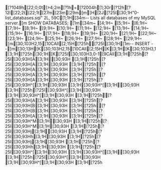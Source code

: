 [?1049h[22;0;0t[>4;2m[?1h=[?2004h[1;30r[?12h[?12l[22;2t[22;1t[27m[23m[29m[m[H[2J[?25l[30;1H"0-list_databases.sql" 2L, 59C[1;1H[34m-- Lists all databases of my MySQL server.[m
SHOW DATABASES;
[1m[34m~                                                                                                                       [4;1H~                                                                                                                       [5;1H~                                                                                                                       [6;1H~                                                                                                                       [7;1H~                                                                                                                       [8;1H~                                                                                                                       [9;1H~                                                                                                                       [10;1H~                                                                                                                       [11;1H~                                                                                                                       [12;1H~                                                                                                                       [13;1H~                                                                                                                       [14;1H~                                                                                                                       [15;1H~                                                                                                                       [16;1H~                                                                                                                       [17;1H~                                                                                                                       [18;1H~                                                                                                                       [19;1H~                                                                                                                       [20;1H~                                                                                                                       [21;1H~                                                                                                                       [22;1H~                                                                                                                       [23;1H~                                                                                                                       [24;1H~                                                                                                                       [25;1H~                                                                                                                       [26;1H~                                                                                                                       [27;1H~                                                                                                                       [28;1H~                                                                                                                       [29;1H~                                                                                                                       [m[30;103H2,15[10CAll[2;15H[?25h[?25l[30;1H[1m-- INSERT --[m[30;13H[K[30;103H2,15[10CAll[2;15H[K[3;1H[K[30;103H3,1 [3;1H[?25h[30;1H[K[?25l[30;103H3,0-1[9CAll[3;1H[?25h[?25l[30;93H[A[3;1H[30;93H  [3;1H[?25h[?25l[30;93H[A[3;1H[30;93H  [3;1H[?25h[?25l[30;93H[A[3;1H[30;93H  [3;1H[?25h[?25l[30;93H[A[3;1H[30;93H  [3;1H[?25h[?25l[30;93H[A[3;1H[30;93H  [3;1H[?25h[?25l[30;93H^[[3;1H[30;93H  [3;1H[30;93H^[[3;1H[30;93H  [3;1H[?25h[?25l[30;93H^[[3;1H[30;93H  [3;1H[30;93H^[[3;1H[30;93H  [3;1H[?25h[?25l[30;93H[A[3;1H[30;93H  [3;1H[?25h[?25l[30;93H[B[3;1H[30;93H  [3;1H[?25h[?25l[30;93H[B[3;1H[30;93H  [3;1H[?25h[?25l[30;93H[A[3;1H[30;93H  [3;1H[?25h[?25l[30;93H^M[3;1H[30;93H  [3;1H[?25h[?25l[30;93H^M[3;1H[30;93H  [3;1H[?25h[?25l[30;93Hj[3;1H[30;93H [3;1H[?25h[?25l[30;93Hh[3;1H[30;93H [3;1H[?25h[?25l[30;93Hj[3;1H[30;93H [3;1H[?25h[?25l[30;93Hh[3;1H[30;93H [3;1H[?25h[?25l[30;93H^[[3;1H[30;93H  [3;1H[30;93H^[[3;1H[30;93H  [3;1H[?25h[?25l[30;93H^[[3;1H[30;93H  [3;1H[30;93H^[[3;1H[30;93H  [3;1H[?25h